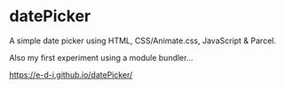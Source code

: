 # datePicker

A simple date picker using HTML, CSS/Animate.css, JavaScript & Parcel.

Also my first experiment using a module bundler...

https://e-d-i.github.io/datePicker/
